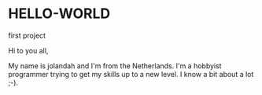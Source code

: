 # HELLO-WORLD
first project


Hi to you all,

My name is jolandah and I'm from the Netherlands. I'm a hobbyist programmer trying to get my skills up to a new level. I know a bit about a lot ;-).


